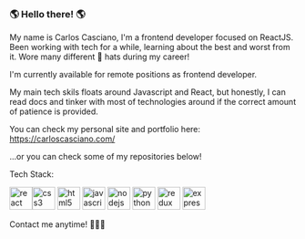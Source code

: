 ### 🌎 Hello there! 🌎

My name is Carlos Casciano, I'm a frontend developer focused on ReactJS.
Been working with tech for a while, learning about the best and worst from it. 
Wore many different 🎩 hats during my career! 

I'm currently available for remote positions as frontend developer.

My main tech skils floats around Javascript and React, but honestly, I can read docs and tinker with most of technologies around if the correct amount of patience is provided.


You can check my personal site and portfolio here: https://carloscasciano.com/

...or you can check some of my repositories below!

Tech Stack:
<p align="left"><img src="https://devicons.github.io/devicon/devicon.git/icons/react/react-original-wordmark.svg" alt="react" width="40" height="40"/><img src="https://devicons.github.io/devicon/devicon.git/icons/css3/css3-original-wordmark.svg" alt="css3" width="40" height="40"/> <img src="https://devicons.github.io/devicon/devicon.git/icons/html5/html5-original-wordmark.svg" alt="html5" width="40" height="40"/> <img src="https://devicons.github.io/devicon/devicon.git/icons/javascript/javascript-original.svg" alt="javascript" width="40" height="40"/> <img src="https://devicons.github.io/devicon/devicon.git/icons/nodejs/nodejs-original-wordmark.svg" alt="nodejs" width="40" height="40"/> <img src="https://devicons.github.io/devicon/devicon.git/icons/python/python-original-wordmark.svg" alt="python" width="40" height="40"/> <img src="https://devicons.github.io/devicon/devicon.git/icons/redux/redux-original.svg" alt="redux" width="40" height="40"/> <img src="https://devicons.github.io/devicon/devicon.git/icons/express/express-original-wordmark.svg" alt="express" width="40" height="40"/></p>

Contact me anytime! 🤙🤙🤙
